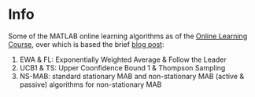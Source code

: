 
# Info
Some of the MATLAB online learning algorithms as of the [Online Learning Course](https://trovo.faculty.polimi.it/olam_2022.html), over which is based the brief [blog post](https://riccardigno.github.io/posts/2022/08/blog-post-2/):

1. EWA & FL: Exponentially Weighted Average & Follow the Leader
2. UCB1 & TS: Upper Coonfidence Bound 1 & Thompson Sampling
3. NS-MAB: standard stationary MAB and non-stationary MAB (active & passive) algorithms for non-stationary MAB

